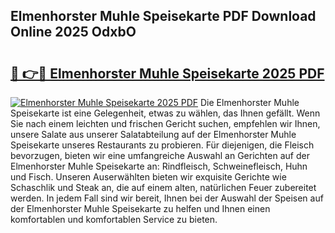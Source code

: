 ## Elmenhorster Muhle Speisekarte PDF Download Online 2025 OdxbO

# <h2><a href="http://gc7itq.nevu.top/?p=Elmenhorster+Muhle+Speisekarte">🔗 👉🔴 Elmenhorster Muhle Speisekarte 2025 PDF</a></h2>

[![Elmenhorster Muhle Speisekarte 2025 PDF](https://i.imgur.com/dBaPXMq.png)](http://gc7itq.nevu.top/?p=Elmenhorster+Muhle+Speisekarte)
Die Elmenhorster Muhle Speisekarte ist eine Gelegenheit, etwas zu wählen, das Ihnen gefällt. Wenn Sie nach einem leichten und frischen Gericht suchen, empfehlen wir Ihnen, unsere Salate aus unserer Salatabteilung auf der Elmenhorster Muhle Speisekarte unseres Restaurants zu probieren. Für diejenigen, die Fleisch bevorzugen, bieten wir eine umfangreiche Auswahl an Gerichten auf der Elmenhorster Muhle Speisekarte an: Rindfleisch, Schweinefleisch, Huhn und Fisch. Unseren Auserwählten bieten wir exquisite Gerichte wie Schaschlik und Steak an, die auf einem alten, natürlichen Feuer zubereitet werden. In jedem Fall sind wir bereit, Ihnen bei der Auswahl der Speisen auf der Elmenhorster Muhle Speisekarte zu helfen und Ihnen einen komfortablen und komfortablen Service zu bieten.
